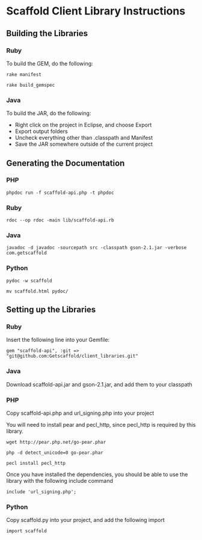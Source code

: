 Scaffold Client Library Instructions
===

Building the Libraries
---

### Ruby
To build the GEM, do the following:

`rake manifest`

`rake build_gemspec`


### Java
To build the JAR, do the following:

* Right click on the project in Eclipse, and choose Export
* Export output folders
* Uncheck everything other than .classpath and Manifest
* Save the JAR somewhere outside of the current project

Generating the Documentation
---

### PHP
`phpdoc run -f scaffold-api.php -t phpdoc`

### Ruby
`rdoc --op rdoc -main lib/scaffold-api.rb`

### Java
`javadoc -d javadoc -sourcepath src -classpath gson-2.1.jar -verbose
com.getscaffold`

### Python
`pydoc -w scaffold`

`mv scaffold.html pydoc/`

Setting up the Libraries
---

### Ruby
Insert the following line into your Gemfile:

`gem "scaffold-api", :git => "git@github.com:Getscaffold/client_libraries.git"`

### Java
Download scaffold-api.jar and gson-2.1.jar, and add them to your classpath

### PHP
Copy scaffold-api.php and url_signing.php into your project

You will need to install pear and pecl_http, since pecl_http is required by this
library.

`wget http://pear.php.net/go-pear.phar`

`php -d detect_unicode=0 go-pear.phar`

`pecl install pecl_http`

Once you have installed the dependencies, you should be able to use the library
with the following include command

`include 'url_signing.php';`

### Python
Copy scaffold.py into your project, and add the following import

`import scaffold`
